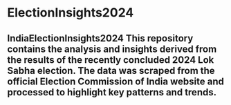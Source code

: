 # ElectionInsights2024
## IndiaElectionInsights2024  This repository contains the analysis and insights derived from the results of the recently concluded 2024 Lok Sabha election. The data was scraped from the official Election Commission of India website and processed to highlight key patterns and trends.
